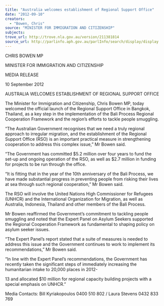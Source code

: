 ```yaml
---
title: "Australia welcomes establishment of Regional Support Office"
date: "2012-09-10"
creators:
  - "Bowen, Chris"
source: "MINISTER FOR IMMIGRATION AND CITIZENSHIP"
subjects:
trove_url: http://trove.nla.gov.au/version/211381814
source_url: http://parlinfo.aph.gov.au/parlInfo/search/display/display.w3p;query=Id%3A%22media/pressrel/1906459%22
---
```


 

 

 CHRIS BOWEN MP 

 MINISTER FOR IMMIGRATION AND CITIZENSHIP   

 MEDIA RELEASE 

 

 10 September 2012 

 

 AUSTRALIA WELCOMES ESTABLISHMENT OF REGIONAL  SUPPORT OFFICE   

 The Minister for Immigration and Citizenship, Chris Bowen MP, today welcomed the official  launch of the Regional Support Office in Bangkok, Thailand, as a key step in the  implementation of the Bali Process Regional Cooperation Framework and the region’s efforts  to tackle people smuggling.   

 “The Australian Government recognises that we need a truly regional approach to irregular  migration, and the establishment of the Regional Support Office (RSO) is an important  practical measure in strengthening cooperation to address this complex issue,” Mr Bowen  said.   

 “The Government has committed $5.2 million over four years to fund the set-up and  ongoing operation of the RSO, as well as $2.7 million in funding for projects to be run  through the office.   

 “It is fitting that in the year of the 10th anniversary of the Bali Process, we have made  substantial progress in preventing people from risking their lives at sea through such  regional cooperation,” Mr Bowen said.   

 The RSO will involve the United Nations High Commissioner for Refugees (UNHCR) and the  International Organization for Migration, as well as Australia, Indonesia, Thailand and other  members of the Bali Process.   

 Mr Bowen reaffirmed the Government’s commitment to tackling people smuggling and noted  that the Expert Panel on Asylum Seekers supported the Regional Cooperation Framework as  fundamental to shaping policy on asylum seeker issues.   

 “The Expert Panel’s report stated that a suite of measures is needed to address this issue  and the Government continues to work to implement its recommendations,” Mr Bowen said.   

 “In line with the Expert Panel’s recommendations, the Government has recently taken the  significant steps of immediately increasing the humanitarian intake to 20,000 places in 2012-

 13 and allocated $10 million for regional capacity building projects with a special emphasis  on UNHCR.”    

 Media Contacts: Bill Kyriakopoulos 0400 510 802 / Laura Stevens 0432 833 769   

